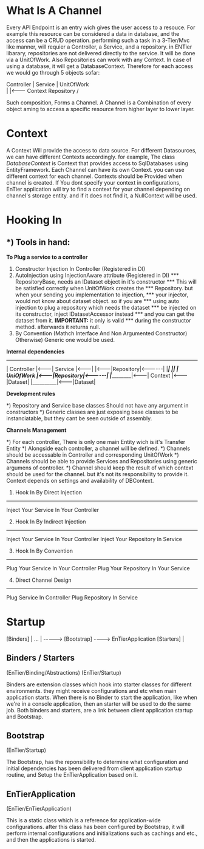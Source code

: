


What Is A Channel
=================

Every API Endpoint is an entry wich gives the user access 
to a resouce. For example this resource can be considered 
a data in database, and the access can be a CRUD operation. 
performing such a task in a 3-Tier/Mvc like manner, will requier 
a Controller, a Service, and a repository. in ENTier libarary, 
repositories are not delivered directly to the service. It will 
be done via a UnitOfWork. Also Repositories can work with any 
Context. In case of using a database, it will get a DatabaseContext. 
Therefore for each access we would go through 5 objects sofar:

Controller
 |
Service
 |
UnitOfWork \
 |          |<--- Context
Repository /

Such composition, Forms a Channel. A Channel is a Combination of every 
object aming to access a specific resource from higher layer to lower 
layer.


Context
=======


A Context Will provide the access to data source. For different Datasources, 
we can have different Contexts accordingly. for example, The class _DatabaseContext_ 
is Context that provides access to SqlDatabases using EntityFramework. Each Channel 
can have its own Context. you can use different context for each channel.
Contexts should be Provided when channel is created. If You dont specify your context 
in configurations, EnTier application will try to find a context for your channel 
depending on channel's storage entity. and if it does not find it, a NullContext will 
be used.

Hooking In
==========


*) Tools in hand:
-----------------

__To Plug a service to a controller__

1) Constructor Injection In Controller (Registered in DI)
2) AutoInjection using InjectionAware attribute (Registered in DI)
    *** RepositoryBase, needs an IDataset object in it's constructor
    *** This will be satisfied correctly when UnitOfWork creates the
    *** Repository. but when your sending you implementation to injection,
    *** your injector, would not know about dataset object. so if you are
    *** using auto injection to plug a repository which needs the dataset 
    *** be injected on its constructor, inject IDatasetAccessor instead
    *** and you can get the dataset from it. __IMPORTANT:__ it only is valid
    *** during the constructor method. afterwards it returns null.
3) By Convention (Mathch Interface And Non Argumented Constructor)
Otherwise) Generic one would be used.


__Internal dependencies__

 ____________      _________      ___________      __________
| Controller |<---| Service |<---|           |<---|Repository|<------|
|____________|    |_________|    | UniOfWork |<---|Repository|<------|
                                 |___________|<---| Context  |<---|Dataset|
                                                  |__________|<---|Dataset|

__Development rules__

*) Repository and Service base classes Should not have any argument in constructors
*) Generic classes are just exposing base classes to be instanciatable, but they cant be seen outside of assembly.

__Channels Management__

*) For each controller, There is only one main Entity wich is it's Transfer Entity
*) Alongside each controller, a channel will be defined.
*) Channels should be accessable in Controller and corresponding UnitOfWork
*) Channels should be able to provide Services and Repositories using generic argumens of controller.
*) Channel should keep the result of which context should be used for the channel. but it's not its responsibility to provide it. Context depends on settings and availability of DBContext.




1) Hook In By Direct Injection
------------------------------
Inject Your Service In Your Controller


2) Hook In By Indirect Injection
--------------------------------
Inject Your Service In Your Controller
Inject Your Repository In Service 


3) Hook In By Convention
------------------------
Plug Your Service In Your Controller
Plug Your Repository In Your Service



4) Direct Channel Design
------------------------
Plug Service In Controller
Plug Repository In Service



Startup
========



[Binders]   |
...         | ----->   [Bootstrap] ----> EnTierApplication
[Starters]  |

Binders / Starters
------------------

(EnTier/Binding/Abstractions)
(EnTier/Startup)

Binders are extension classes which hook into starter classes for different environments. 
they might receive configurations and etc when main application starts. When there is no 
Binder to start the application, like when we're in a console application, then an starter 
will be used to do the same job. Both binders and starters, are a link between client application 
startup and Bootstrap.


Bootstrap
----------

(EnTier/Startup)

The Bootstrap, has the reponsibility to determine what configuration and initial dependencies 
has been delivered from client application startup routine, and Setup the EnTierApplication based 
on it.


EnTierApplication
-----------------

(EnTier/EnTierApplication)

This is a static class which is a reference for application-wide configurations. after this class has 
been configured by Bootstrap, it will perform internal configurations and initializations such as 
cachings and etc., and then the applications is started.
